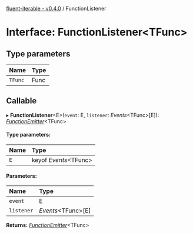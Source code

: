 [fluent-iterable - v0.4.0](../README.md) / FunctionListener

# Interface: FunctionListener<TFunc\>

## Type parameters

Name | Type |
:------ | :------ |
`TFunc` | Func |

## Callable

▸ **FunctionListener**<E\>(`event`: E, `listener`: *Events*<TFunc\>[E]): [*FunctionEmitter*](../README.md#functionemitter)<TFunc\>

#### Type parameters:

Name | Type |
:------ | :------ |
`E` | keyof *Events*<TFunc\> |

#### Parameters:

Name | Type |
:------ | :------ |
`event` | E |
`listener` | *Events*<TFunc\>[E] |

**Returns:** [*FunctionEmitter*](../README.md#functionemitter)<TFunc\>

